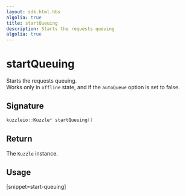 ```yaml
---
layout: sdk.html.hbs
algolia: true
title: startQueuing
description: Starts the requests queuing
algolia: true
---
```


# startQueuing

Starts the requests queuing.  
Works only in `offline` state, and if the `autoQueue` option is set to false.

## Signature

```cpp
kuzzleio::Kuzzle* startQueuing()
```

## Return

The `Kuzzle` instance.

## Usage

[snippet=start-queuing]
